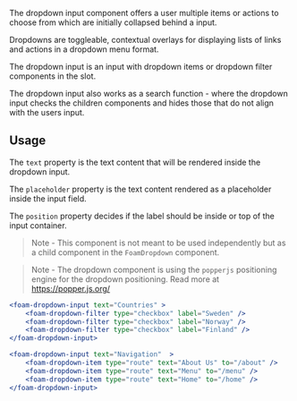 The dropdown input component offers a user multiple items or actions to choose from which are initially collapsed behind a input.

Dropdowns are toggleable, contextual overlays for displaying lists of links and actions in a dropdown menu format.

The dropdown input is an input with dropdown items or dropdown filter components in the slot.

The dropdown input also works as a search function - where the dropdown input checks the children components and hides those that do not align with the users input.

## Usage

The ``text`` property is the text content that will be rendered inside the dropdown input.

The ``placeholder`` property is the text content rendered as a placeholder inside the input field.

The ``position`` property decides if the label should be inside or top of the input container.

> Note - This component is not meant to be used independently but as a child component in the ``FoamDropdown`` component.

> Note - The dropdown component is using the ``popperjs`` positioning engine for the dropdown positioning. Read more at https://popper.js.org/

```jsx
<foam-dropdown-input text="Countries" >
    <foam-dropdown-filter type="checkbox" label="Sweden" />
    <foam-dropdown-filter type="checkbox" label="Norway" />
    <foam-dropdown-filter type="checkbox" label="Finland" />
</foam-dropdown-input>

<foam-dropdown-input text="Navigation"  >
    <foam-dropdown-item type="route" text="About Us" to="/about" />
    <foam-dropdown-item type="route" text="Menu" to="/menu" />
    <foam-dropdown-item type="route" text="Home" to="/home" />
</foam-dropdown-input>
```